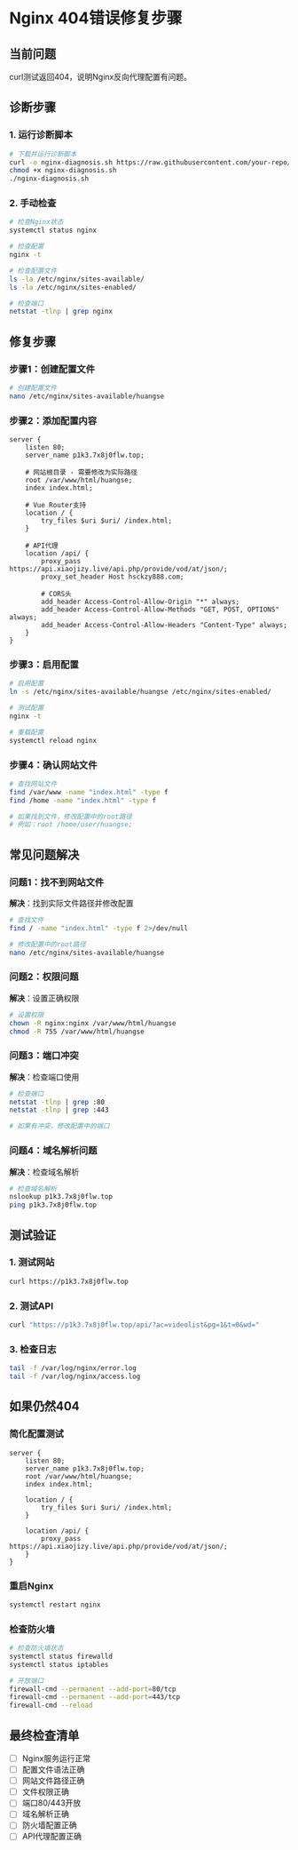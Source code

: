 # Nginx 404错误修复步骤

## 当前问题
curl测试返回404，说明Nginx反向代理配置有问题。

## 诊断步骤

### 1. 运行诊断脚本
```bash
# 下载并运行诊断脚本
curl -o nginx-diagnosis.sh https://raw.githubusercontent.com/your-repo/nginx-diagnosis.sh
chmod +x nginx-diagnosis.sh
./nginx-diagnosis.sh
```

### 2. 手动检查
```bash
# 检查Nginx状态
systemctl status nginx

# 检查配置
nginx -t

# 检查配置文件
ls -la /etc/nginx/sites-available/
ls -la /etc/nginx/sites-enabled/

# 检查端口
netstat -tlnp | grep nginx
```

## 修复步骤

### 步骤1：创建配置文件
```bash
# 创建配置文件
nano /etc/nginx/sites-available/huangse
```

### 步骤2：添加配置内容
```nginx
server {
    listen 80;
    server_name p1k3.7x8j0flw.top;
    
    # 网站根目录 - 需要修改为实际路径
    root /var/www/html/huangse;
    index index.html;
    
    # Vue Router支持
    location / {
        try_files $uri $uri/ /index.html;
    }
    
    # API代理
    location /api/ {
        proxy_pass https://api.xiaojizy.live/api.php/provide/vod/at/json/;
        proxy_set_header Host hsckzy888.com;
        
        # CORS头
        add_header Access-Control-Allow-Origin "*" always;
        add_header Access-Control-Allow-Methods "GET, POST, OPTIONS" always;
        add_header Access-Control-Allow-Headers "Content-Type" always;
    }
}
```

### 步骤3：启用配置
```bash
# 启用配置
ln -s /etc/nginx/sites-available/huangse /etc/nginx/sites-enabled/

# 测试配置
nginx -t

# 重载配置
systemctl reload nginx
```

### 步骤4：确认网站文件
```bash
# 查找网站文件
find /var/www -name "index.html" -type f
find /home -name "index.html" -type f

# 如果找到文件，修改配置中的root路径
# 例如：root /home/user/huangse;
```

## 常见问题解决

### 问题1：找不到网站文件
**解决**：找到实际文件路径并修改配置
```bash
# 查找文件
find / -name "index.html" -type f 2>/dev/null

# 修改配置中的root路径
nano /etc/nginx/sites-available/huangse
```

### 问题2：权限问题
**解决**：设置正确权限
```bash
# 设置权限
chown -R nginx:nginx /var/www/html/huangse
chmod -R 755 /var/www/html/huangse
```

### 问题3：端口冲突
**解决**：检查端口使用
```bash
# 检查端口
netstat -tlnp | grep :80
netstat -tlnp | grep :443

# 如果有冲突，修改配置中的端口
```

### 问题4：域名解析问题
**解决**：检查域名解析
```bash
# 检查域名解析
nslookup p1k3.7x8j0flw.top
ping p1k3.7x8j0flw.top
```

## 测试验证

### 1. 测试网站
```bash
curl https://p1k3.7x8j0flw.top
```

### 2. 测试API
```bash
curl "https://p1k3.7x8j0flw.top/api/?ac=videolist&pg=1&t=0&wd="
```

### 3. 检查日志
```bash
tail -f /var/log/nginx/error.log
tail -f /var/log/nginx/access.log
```

## 如果仍然404

### 简化配置测试
```nginx
server {
    listen 80;
    server_name p1k3.7x8j0flw.top;
    root /var/www/html/huangse;
    index index.html;
    
    location / {
        try_files $uri $uri/ /index.html;
    }
    
    location /api/ {
        proxy_pass https://api.xiaojizy.live/api.php/provide/vod/at/json/;
    }
}
```

### 重启Nginx
```bash
systemctl restart nginx
```

### 检查防火墙
```bash
# 检查防火墙状态
systemctl status firewalld
systemctl status iptables

# 开放端口
firewall-cmd --permanent --add-port=80/tcp
firewall-cmd --permanent --add-port=443/tcp
firewall-cmd --reload
```

## 最终检查清单

- [ ] Nginx服务运行正常
- [ ] 配置文件语法正确
- [ ] 网站文件路径正确
- [ ] 文件权限正确
- [ ] 端口80/443开放
- [ ] 域名解析正确
- [ ] 防火墙配置正确
- [ ] API代理配置正确
